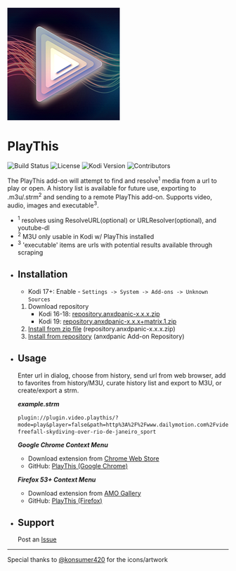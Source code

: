 ![PlayThis](icon.png)
# PlayThis

![Build Status](https://img.shields.io/travis/com/anxdpanic/plugin.video.playthis/master.svg)
![License](https://img.shields.io/badge/license-GPL--3.0--only-success.svg)
![Kodi Version](https://img.shields.io/badge/kodi-jarvis%2B-success.svg)
![Contributors](https://img.shields.io/github/contributors/anxdpanic/plugin.video.playthis.svg)

The PlayThis add-on will attempt to find and resolve<sup>1</sup> media from a url to play or open. A history list is available for future use, exporting to .m3u/.strm<sup>2</sup> and sending to a remote PlayThis add-on. Supports video, audio, images and executable<sup>3</sup>.
* <sup>1</sup> resolves using ResolveURL(optional) or URLResolver(optional), and youtube-dl
* <sup>2</sup> M3U only usable in Kodi w/ PlayThis installed
* <sup>3</sup> 'executable' items are urls with potential results available through scraping


- Installation
    -
    * Kodi 17+: Enable - `Settings -> System -> Add-ons -> Unknown Sources`
    1. Download repository 
        - Kodi 16-18: [repository.anxdpanic-x.x.x.zip](https://panicked.xyz/repositories/repository.anxdpanic-2.0.0.zip)
        - Kodi 19: [repository.anxdpanic-x.x.x+matrix.1.zip](https://panicked.xyz/repositories/matrix/repository.anxdpanic-2.0.0+matrix.1.zip)
    2. [Install from zip file](http://kodi.wiki/view/Add-on_manager#How_to_install_from_a_ZIP_file) (repository.anxdpanic-x.x.x.zip)
    3. [Install from repository](http://kodi.wiki/view/add-on_manager#How_to_install_add-ons_from_a_repository) (anxdpanic Add-on Repository)

- Usage
    -

    Enter url in dialog, choose from history, send url from web browser, add to favorites from history/M3U, curate history list and export to M3U, or create/export a strm.  

    _**example.strm**_
    ```
    plugin://plugin.video.playthis/?mode=play&player=false&path=http%3A%2F%2Fwww.dailymotion.com%2Fvideo%2Fx3ol7gj_incredible-freefall-skydiving-over-rio-de-janeiro_sport
    ```

    _**Google Chrome Context Menu**_

    - Download extension from [Chrome Web Store](https://chrome.google.com/webstore/detail/playthis/adddkaonokkecefokdanjpaamfajogel)
    - GitHub: [PlayThis \(Google Chrome\)](https://github.com/anxdpanic/PlayThis-Extension/tree/chrome#playthis-google-chrome)

    _**Firefox 53+ Context Menu**_

    - Download extension from [AMO Gallery](https://addons.mozilla.org/en-US/firefox/addon/playthis/)
    - GitHub: [PlayThis \(Firefox\)](https://github.com/anxdpanic/PlayThis-Extension/tree/firefox#playthis-firefox)

- Support
    -

    Post an [Issue](https://github.com/anxdpanic/plugin.video.playthis/issues)
---

Special thanks to [@konsumer420](https://twitter.com/konsumer420) for the icons/artwork
